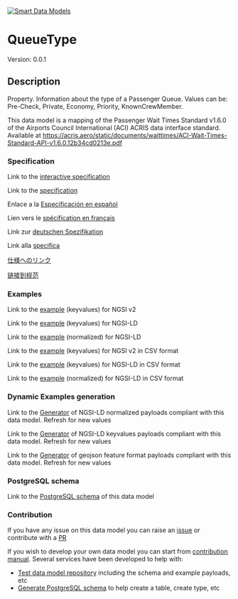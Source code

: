 [![Smart Data Models](https://smartdatamodels.org/wp-content/uploads/2022/01/SmartDataModels_logo.png "Logo")](https://smartdatamodels.org)
# QueueType
Version: 0.0.1

## Description 

Property. Information about the type of a Passenger Queue. Values can be: Pre-Check, Private, Economy, Priority, KnownCrewMember.

This data model is a mapping of the Passenger Wait Times Standard v1.6.0 of the Airports Council International (ACI) ACRIS data interface standard. Available at https://acris.aero/static/documents/waittimes/ACI-Wait-Times-Standard-API-v1.6.0.12b34cd0213e.pdf
### Specification

Link to the [interactive specification](https://swagger.lab.fiware.org/?url=https://smart-data-models.github.io/dataModel.ACRIS/QueueType/swagger.yaml)

Link to the [specification](https://github.com/smart-data-models/dataModel.ACRIS/blob/master/QueueType/doc/spec.md)

Enlace a la [Especificación en español](https://github.com/smart-data-models/dataModel.ACRIS/blob/master/QueueType/doc/spec_ES.md)

Lien vers le [spécification en français](https://github.com/smart-data-models/dataModel.ACRIS/blob/master/QueueType/doc/spec_FR.md)

Link zur [deutschen Spezifikation](https://github.com/smart-data-models/dataModel.ACRIS/blob/master/QueueType/doc/spec_DE.md)

Link alla [specifica](https://github.com/smart-data-models/dataModel.ACRIS/blob/master/QueueType/doc/spec_IT.md)

[仕様へのリンク](https://github.com/smart-data-models/dataModel.ACRIS/blob/master/QueueType/doc/spec_JA.md)

[链接到规范](https://github.com/smart-data-models/dataModel.ACRIS/blob/master/QueueType/doc/spec_ZH.md)
### Examples

Link to the [example](https://smart-data-models.github.io/dataModel.ACRIS/QueueType/examples/example.json) (keyvalues) for NGSI v2

Link to the [example](https://smart-data-models.github.io/dataModel.ACRIS/QueueType/examples/example.jsonld) (keyvalues) for NGSI-LD

Link to the [example](https://smart-data-models.github.io/dataModel.ACRIS/QueueType/examples/example-normalized.jsonld) (normalized) for NGSI-LD

Link to the [example](https://smart-data-models.github.io/dataModel.ACRIS/QueueType/examples/example.json.csv) (keyvalues) for NGSI v2 in CSV format

Link to the [example](https://smart-data-models.github.io/dataModel.ACRIS/QueueType/examples/example.jsonld.csv) (keyvalues) for NGSI-LD in CSV format

Link to the [example](https://smart-data-models.github.io/dataModel.ACRIS/QueueType/examples/example-normalized.jsonld.csv) (normalized) for NGSI-LD in CSV format
### Dynamic Examples generation

Link to the [Generator](https://smartdatamodels.org/extra/ngsi-ld_generator.php?schemaUrl=https://raw.githubusercontent.com/smart-data-models/dataModel.ACRIS/master/QueueType/schema.json&email=info@smartdatamodels.org) of NGSI-LD normalized payloads compliant with this data model. Refresh for new values

Link to the [Generator](https://smartdatamodels.org/extra/ngsi-ld_generator_keyvalues.php?schemaUrl=https://raw.githubusercontent.com/smart-data-models/dataModel.ACRIS/master/QueueType/schema.json&email=info@smartdatamodels.org) of NGSI-LD keyvalues payloads compliant with this data model. Refresh for new values

Link to the [Generator](https://smartdatamodels.org/extra/geojson_features_generator.php?schemaUrl=https://raw.githubusercontent.com/smart-data-models/dataModel.ACRIS/master/QueueType/schema.json&email=info@smartdatamodels.org) of geojson feature format payloads compliant with this data model. Refresh for new values
### PostgreSQL schema

Link to the [PostgreSQL schema](https://smart-data-models.github.io/dataModel.ACRIS/QueueType/schema.sql) of this data model
### Contribution

 If you have any issue on this data model you can raise an [issue](https://github.com/smart-data-models/dataModel.ACRIS/issues)  or contribute with a [PR](https://github.com/smart-data-models/dataModel.ACRIS/pulls)

 If you wish to develop your own data model you can start from [contribution manual](https://bit.ly/contribution_manual). Several services have been developed to help with: 
 - [Test data model repository](https://smartdatamodels.org/index.php/data-models-contribution-api/) including the schema and example payloads, etc
 - [Generate PostgreSQL schema](https://smartdatamodels.org/index.php/sql-service/) to help create a table, create type, etc